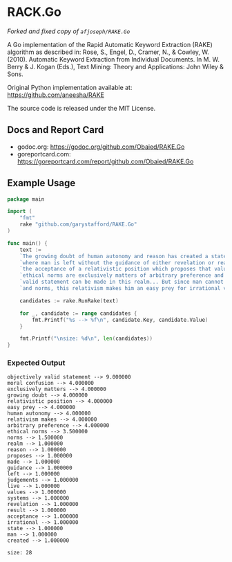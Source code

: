# RACK.Go

_Forked and fixed copy of `afjoseph/RAKE.Go`_

A Go implementation of the Rapid Automatic Keyword Extraction (RAKE) algorithm as described in: Rose, S., Engel, D., Cramer, N., & Cowley, W. (2010). Automatic Keyword Extraction from Individual Documents. In M. W. Berry & J. Kogan (Eds.), Text Mining: Theory and Applications: John Wiley & Sons.

Original Python implementation available at: https://github.com/aneesha/RAKE

The source code is released under the MIT License.

## Docs and Report Card

- godoc.org: <https://godoc.org/github.com/Obaied/RAKE.Go>
- goreportcard.com: <https://goreportcard.com/report/github.com/Obaied/RAKE.Go>

## Example Usage

```go
package main

import (
    "fmt"
    rake "github.com/garystafford/RAKE.Go"
)

func main() {
    text :=
    `The growing doubt of human autonomy and reason has created a state of moral confusion ` +
    `where man is left without the guidance of either revelation or reason. The result is ` +
    `the acceptance of a relativistic position which proposes that value judgements and ` +
    `ethical norms are exclusively matters of arbitrary preference and that no objectively` +
    `valid statement can be made in this realm... But since man cannot live without values ` +
    `and norms, this relativism makes him an easy prey for irrational value systems.`

    candidates := rake.RunRake(text)

    for _, candidate := range candidates {
        fmt.Printf("%s --> %f\n", candidate.Key, candidate.Value)
    }

    fmt.Printf("\nsize: %d\n", len(candidates))
}
```

### Expected Output

```text
objectively valid statement --> 9.000000
moral confusion --> 4.000000
exclusively matters --> 4.000000
growing doubt --> 4.000000
relativistic position --> 4.000000
easy prey --> 4.000000
human autonomy --> 4.000000
relativism makes --> 4.000000
arbitrary preference --> 4.000000
ethical norms --> 3.500000
norms --> 1.500000
realm --> 1.000000
reason --> 1.000000
proposes --> 1.000000
made --> 1.000000
guidance --> 1.000000
left --> 1.000000
judgements --> 1.000000
live --> 1.000000
values --> 1.000000
systems --> 1.000000
revelation --> 1.000000
result --> 1.000000
acceptance --> 1.000000
irrational --> 1.000000
state --> 1.000000
man --> 1.000000
created --> 1.000000

size: 28
```
